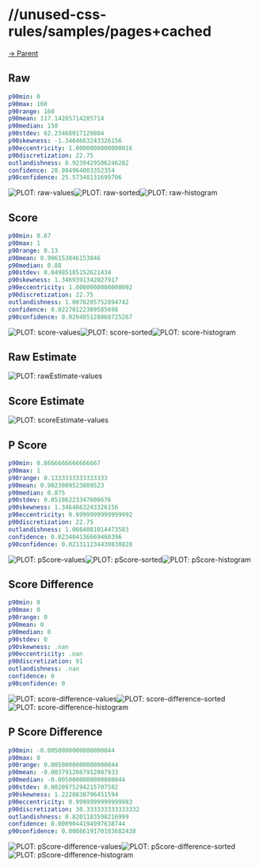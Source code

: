 
# //unused-css-rules/samples/pages+cached

[→ Parent](../..)


## Raw


```yaml
p90min: 0
p90max: 160
p90range: 160
p90mean: 117.14285714285714
p90median: 150
p90stdev: 62.23468017120804
p90skewness: -1.3464663243326156
p90eccentricity: 1.0000000000000016
p90discretization: 22.75
outlandishness: 0.9239429506246282
confidence: 28.084964003352354
p90confidence: 25.57348131699706

```

![PLOT: raw-values](./raw/values.svg)![PLOT: raw-sorted](./raw/sorted.svg)![PLOT: raw-histogram](./raw/histogram.svg)
## Score


```yaml
p90min: 0.87
p90max: 1
p90range: 0.13
p90mean: 0.906153846153846
p90median: 0.88
p90stdev: 0.04985185152621434
p90skewness: 1.3469391342027917
p90eccentricity: 1.0000000000000002
p90discretization: 22.75
outlandishness: 1.0076205752894742
confidence: 0.02270122309585698
p90confidence: 0.020485128068725267

```

![PLOT: score-values](./score/values.svg)![PLOT: score-sorted](./score/sorted.svg)![PLOT: score-histogram](./score/histogram.svg)
## Raw Estimate

![PLOT: rawEstimate-values](./rawEstimate/values.svg)
## Score Estimate

![PLOT: scoreEstimate-values](./scoreEstimate/values.svg)
## P Score


```yaml
p90min: 0.8666666666666667
p90max: 1
p90range: 0.1333333333333333
p90mean: 0.9023809523809523
p90median: 0.875
p90stdev: 0.05186223347600676
p90skewness: 1.3464663243326156
p90eccentricity: 0.9999999999999992
p90discretization: 22.75
outlandishness: 1.0084081014473583
confidence: 0.023404136669460396
p90confidence: 0.021311234430830828

```

![PLOT: pScore-values](./pScore/values.svg)![PLOT: pScore-sorted](./pScore/sorted.svg)![PLOT: pScore-histogram](./pScore/histogram.svg)
## Score Difference


```yaml
p90min: 0
p90max: 0
p90range: 0
p90mean: 0
p90median: 0
p90stdev: 0
p90skewness: .nan
p90eccentricity: .nan
p90discretization: 91
outlandishness: .nan
confidence: 0
p90confidence: 0

```

![PLOT: score-difference-values](./score-difference/values.svg)![PLOT: score-difference-sorted](./score-difference/sorted.svg)![PLOT: score-difference-histogram](./score-difference/histogram.svg)
## P Score Difference


```yaml
p90min: -0.0050000000000000044
p90max: 0
p90range: 0.0050000000000000044
p90mean: -0.0037912087912087933
p90median: -0.0050000000000000044
p90stdev: 0.0020975294215707582
p90skewness: 1.2220838796451594
p90eccentricity: 0.9999999999999983
p90discretization: 30.333333333333332
outlandishness: 0.8201183598216999
confidence: 0.0009044194997638744
p90confidence: 0.0008619170103682438

```

![PLOT: pScore-difference-values](./pScore-difference/values.svg)![PLOT: pScore-difference-sorted](./pScore-difference/sorted.svg)![PLOT: pScore-difference-histogram](./pScore-difference/histogram.svg)
